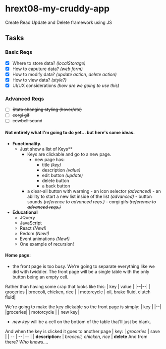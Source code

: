

# hrext08-my-cruddy-app
Create Read Update and Delete framework using JS
## Tasks
### Basic Reqs
- [x] Where to store data? *(localStorage)*
- [x] How to caputure data? *(web form)*
- [x] How to modify data? *(update action, delete action)*
- [x] How to view data? *(style?)*
- [x] UI/UX considerations *(how are we going to use this)*
### Advanced Reqs
- [ ] ~~State changing styling (hover/etc)~~
- [ ] ~~corgi gif~~
- [ ] ~~cowbell sound~~
#### Not entirely what I'm going to do yet... but  here's some ideas.
 - **Functionality.**
	 - Just show a list of Keys**
		 - Keys are clickable and go to a new page.
			 - new page has:
				 - title *(key)*
				 -  description *(value)*
				 - edit button *(update)*
				 - delete button
				 - a back button
         - a clear-all button with warning
				 - an icon selector *(advanced)*
				 - an ability to start a new list inside of the list *(advanced)*
				 - button sounds *(reference to advanced reqs.)*
				 - ~~corgi gifs *(reference to advanced reqs.)*~~
- **Educational**
	-  JQuery
	- JavaScript
	- React *(New!)*
	- Redom *(New!)*
	- Event animations *(New!)*
	- One example of recursion!

#### Home page:
  - the front page is too busy. We're going to separate everything like we did with
  twiddler. The front page will be a single table with the only button being an empty cell.

 Rather than having some crap that looks like this:
| key  | value |
|--|--|
| groceries | broccoli, chicken, rice |
| motorcycle | oil, brake fluid, clutch fluid|

We're going to make the key clickable so the front page is simply:
| key |
|--|
|groceries|
| motorcycle |
| new key|
 - *new key* will be a cell on the bottom of the table that'll just be blank.

And when the key is clicked it goes to another page
| key: | *groceries* | save |
| -- | --| -- |
| **description:** | *broccoli, chicken, rice* | **delete**
And from there? *Who knows....*
